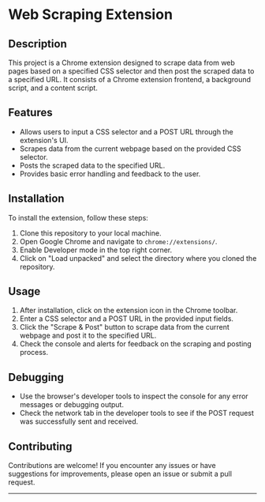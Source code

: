 
# Web Scraping Extension

## Description
This project is a Chrome extension designed to scrape data from web pages based on a specified CSS selector and then post the scraped data to a specified URL. It consists of a Chrome extension frontend, a background script, and a content script.

## Features
- Allows users to input a CSS selector and a POST URL through the extension's UI.
- Scrapes data from the current webpage based on the provided CSS selector.
- Posts the scraped data to the specified URL.
- Provides basic error handling and feedback to the user.

## Installation
To install the extension, follow these steps:
1. Clone this repository to your local machine.
2. Open Google Chrome and navigate to `chrome://extensions/`.
3. Enable Developer mode in the top right corner.
4. Click on "Load unpacked" and select the directory where you cloned the repository.

## Usage
1. After installation, click on the extension icon in the Chrome toolbar.
2. Enter a CSS selector and a POST URL in the provided input fields.
3. Click the "Scrape & Post" button to scrape data from the current webpage and post it to the specified URL.
4. Check the console and alerts for feedback on the scraping and posting process.

## Debugging
- Use the browser's developer tools to inspect the console for any error messages or debugging output.
- Check the network tab in the developer tools to see if the POST request was successfully sent and received.

## Contributing
Contributions are welcome! If you encounter any issues or have suggestions for improvements, please open an issue or submit a pull request.


---
